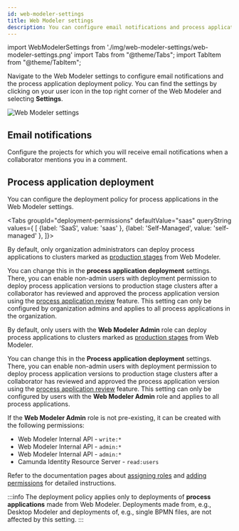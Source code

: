 ```yaml
---
id: web-modeler-settings
title: Web Modeler settings
description: You can configure email notifications and process application deployment policies in the Web Modeler settings.
---
```


import WebModelerSettings from './img/web-modeler-settings/web-modeler-settings.png'
import Tabs from "@theme/Tabs";
import TabItem from "@theme/TabItem";

Navigate to the Web Modeler settings to configure email notifications and the process application deployment policy.
You can find the settings by clicking on your user icon in the top right corner of the Web Modeler and selecting **Settings**.

<img src={WebModelerSettings} alt="Web Modeler settings" />

## Email notifications

Configure the projects for which you will receive email notifications when a collaborator mentions you in a comment.

## Process application deployment

You can configure the deployment policy for process applications in the Web Modeler settings.

<Tabs groupId="deployment-permissions" defaultValue="saas" queryString values={
[
{label: 'SaaS', value: 'saas' },
{label: 'Self-Managed', value: 'self-managed' },
]}>

<TabItem value='saas'>

By default, only organization administrators can deploy process applications to clusters marked as
[production stages](/docs/components/modeler/web-modeler/process-application-pipeline.md#deployment-pipeline-stages) from Web Modeler.

You can change this in the **process application deployment** settings.
There, you can enable non-admin users with deployment permission to deploy process application versions to production stage clusters
after a collaborator has reviewed and approved the process application version using the
[process application review](/docs/components/modeler/web-modeler/process-application-pipeline.md#review) feature.
This setting can only be configured by organization admins and applies to all process applications in the organization.

</TabItem>

<TabItem value='self-managed'>

By default, only users with the **Web Modeler Admin** role can deploy process applications to
clusters marked as [production stages](/docs/components/modeler/web-modeler/process-application-pipeline.md#deployment-pipeline-stages) from Web Modeler.

You can change this in the **Process application deployment** settings.
There, you can enable non-admin users with deployment permission to deploy process application versions to production stage clusters
after a collaborator has reviewed and approved the process application version using the
[process application review](/docs/components/modeler/web-modeler/process-application-pipeline.md#review) feature.
This setting can only be configured by users with the **Web Modeler Admin** role and applies to all process applications.

If the **Web Modeler Admin** role is not pre-existing, it can be created with the following permissions:

- Web Modeler Internal API - `write:*`
- Web Modeler Internal API - `admin:*`
- Web Modeler Internal API - `admin:*`
- Camunda Identity Resource Server - `read:users`

Refer to the documentation pages about [assigning roles](../../../self-managed/identity/user-guide/roles/add-assign-role.md) and [adding permissions](../../../self-managed/identity/user-guide/roles/add-assign-permission.md) for detailed instructions.

</TabItem>

</Tabs>

:::info
The deployment policy applies only to deployments of **process applications** made from Web Modeler.
Deployments made from, e.g., Desktop Modeler and deployments of, e.g., single BPMN files, are not affected by this setting.
:::
